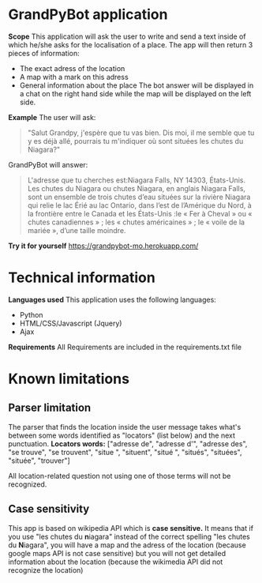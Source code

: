 # GrandPyBot application

**Scope**
This application will ask the user to write and send a text inside of which he/she asks for the localisation of a place. The app will then return 3 pieces of information:
- The exact adress of the location
- A map with a mark on this adress
- General information about the place
The bot answer will be displayed in a chat on the right hand side while the map will be displayed on the left side.

**Example**
The user will ask:
>"Salut Grandpy, j'espère que tu vas bien. Dis moi, il me semble que tu y es déjà allé, pourrais tu m'indiquer où sont situées les chutes du Niagara?"

GrandPyBot will answer:
>L'adresse que tu cherches est:Niagara Falls, NY 14303, États-Unis.
>Les chutes du Niagara ou chutes Niagara, en anglais Niagara Falls, sont un ensemble de trois chutes d’eau situées sur la rivière Niagara qui relie le lac Érié au lac Ontario, dans l’est de l’Amérique du Nord, à la frontière entre le Canada et les États-Unis :le « Fer à Cheval » ou « chutes canadiennes » ; les « chutes américaines » ; le « voile de la mariée », d’une taille moindre.

**Try it for yourself**
https://grandpybot-mo.herokuapp.com/

# Technical information

**Languages used**
This application uses the following languages:
- Python
- HTML/CSS/Javascript (Jquery)
- Ajax

**Requirements**
All Requirements are included in the requirements.txt file

# Known limitations

## Parser limitation

The parser that finds the location inside the user message takes what's between some words identified as "locators" (list below)  and the next punctuation.
**Locators words:**
["adresse de", "adresse d'", "adresse des", "se trouve", "se trouvent", "situe ", "situent", "situé ", "situés", "situées", "située", "trouver"]

All location-related question not using one of those terms will not be recognized.

## Case sensitivity
This app is based on wikipedia API which is **case sensitive.** It means that if you use "les chutes du **n**iagara" instead of the correct spelling "les chutes du **N**iagara", you will have a map and the adress of the location (because google maps API is not case sensitive) but you will not get detailed information about the location (because the wikimedia API did not recognize the location)